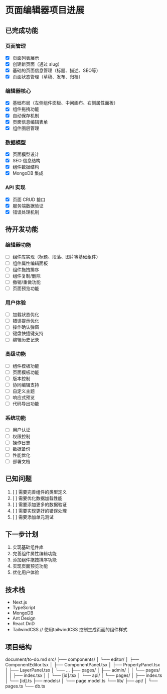# 页面编辑器项目进展

## 已完成功能

### 页面管理
- [x] 页面列表展示
- [x] 创建新页面（通过 slug）
- [x] 基础的页面信息管理（标题、描述、SEO等）
- [x] 页面状态管理（草稿、发布、归档）

### 编辑器核心
- [x] 基础布局（左侧组件面板、中间画布、右侧属性面板）
- [x] 组件拖拽功能
- [x] 自动保存机制
- [x] 页面信息编辑表单
- [x] 组件图层管理

### 数据模型
- [x] 页面模型设计
- [x] SEO 信息结构
- [x] 组件数据结构
- [x] MongoDB 集成

### API 实现
- [x] 页面 CRUD 接口
- [x] 服务端数据验证
- [x] 错误处理机制

## 待开发功能

### 编辑器功能
- [ ] 组件库实现（标题、段落、图片等基础组件）
- [ ] 组件属性编辑面板
- [ ] 组件拖拽排序
- [ ] 组件复制/删除
- [ ] 撤销/重做功能
- [ ] 页面预览功能

### 用户体验
- [ ] 加载状态优化
- [ ] 错误提示优化
- [ ] 操作确认弹窗
- [ ] 键盘快捷键支持
- [ ] 编辑历史记录

### 高级功能
- [ ] 组件模板功能
- [ ] 页面模板功能
- [ ] 版本控制
- [ ] 协同编辑支持
- [ ] 自定义主题
- [ ] 响应式预览
- [ ] 代码导出功能

### 系统功能
- [ ] 用户认证
- [ ] 权限控制
- [ ] 操作日志
- [ ] 数据备份
- [ ] 性能优化
- [ ] 部署文档

## 已知问题
1. [ ] 需要完善组件的类型定义
2. [ ] 需要优化数据加载性能
3. [ ] 需要添加更多的数据验证
4. [ ] 需要实现更好的错误处理
5. [ ] 需要添加单元测试

## 下一步计划
1. 实现基础组件库
2. 完善组件属性编辑功能
3. 添加组件拖拽排序功能
4. 实现页面预览功能
5. 优化用户体验

## 技术栈
- Next.js
- TypeScript
- MongoDB
- Ant Design
- React DnD
- TailwindCSS // 使用tailwindCSS 控制生成页面的组件样式

## 项目结构
document/to-do.md
src/
├── components/
│ └── editor/
│ ├── ComponentEditor.tsx
│ ├── ComponentPanel.tsx
│ ├── PropertyPanel.tsx
│ ├── LayerPanel.tsx
│ └── ...
├── pages/
│ ├── admin/
│ │ └── pages/
│ │ ├── index.tsx
│ │ └── [id].tsx
│ └── api/
│ └── pages/
│ ├── index.ts
│ └── [id].ts
├── models/
│ └── page.model.ts
└── lib/
├── api/
│ └── pages.ts
└── db.ts